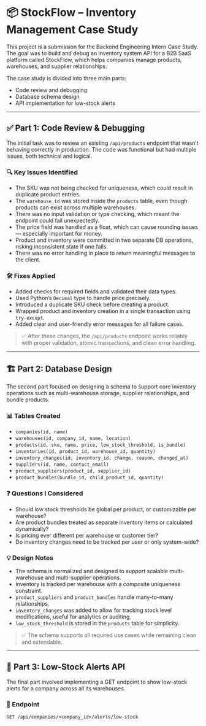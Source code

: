 
# 📦 StockFlow – Inventory Management Case Study

This project is a submission for the Backend Engineering Intern Case Study. The goal was to build and debug an inventory system API for a B2B SaaS platform called StockFlow, which helps companies manage products, warehouses, and supplier relationships.

The case study is divided into three main parts:
- Code review and debugging
- Database schema design
- API implementation for low-stock alerts

---

## ✅ Part 1: Code Review & Debugging

The initial task was to review an existing `/api/products` endpoint that wasn’t behaving correctly in production. The code was functional but had multiple issues, both technical and logical.

### 🔍 Key Issues Identified

- The SKU was not being checked for uniqueness, which could result in duplicate product entries.
- The `warehouse_id` was stored inside the `products` table, even though products can exist across multiple warehouses.
- There was no input validation or type checking, which meant the endpoint could fail unexpectedly.
- The price field was handled as a float, which can cause rounding issues — especially important for money.
- Product and inventory were committed in two separate DB operations, risking inconsistent state if one fails.
- There was no error handling in place to return meaningful messages to the client.

### 🛠️ Fixes Applied

- Added checks for required fields and validated their data types.
- Used Python’s `Decimal` type to handle price precisely.
- Introduced a duplicate SKU check before creating a product.
- Wrapped product and inventory creation in a single transaction using `try-except`.
- Added clear and user-friendly error messages for all failure cases.

> ✅ After these changes, the `/api/products` endpoint works reliably with proper validation, atomic transactions, and clean error handling.

---

## 🏗️ Part 2: Database Design

The second part focused on designing a schema to support core inventory operations such as multi-warehouse storage, supplier relationships, and bundle products.

### 📊 Tables Created

- `companies(id, name)`
- `warehouses(id, company_id, name, location)`
- `products(id, sku, name, price, low_stock_threshold, is_bundle)`
- `inventories(id, product_id, warehouse_id, quantity)`
- `inventory_changes(id, inventory_id, change, reason, changed_at)`
- `suppliers(id, name, contact_email)`
- `product_suppliers(product_id, supplier_id)`
- `product_bundles(bundle_id, child_product_id, quantity)`

### ❓ Questions I Considered

- Should low stock thresholds be global per product, or customizable per warehouse?
- Are product bundles treated as separate inventory items or calculated dynamically?
- Is pricing ever different per warehouse or customer tier?
- Do inventory changes need to be tracked per user or only system-wide?

### 💡 Design Notes

- The schema is normalized and designed to support scalable multi-warehouse and multi-supplier operations.
- Inventory is tracked per warehouse with a composite uniqueness constraint.
- `product_suppliers` and `product_bundles` handle many-to-many relationships.
- `inventory_changes` was added to allow for tracking stock level modifications, useful for analytics or auditing.
- `low_stock_threshold` is stored in the `products` table for simplicity.

> ✅ The schema supports all required use cases while remaining clean and extendable.

---

## 🔔 Part 3: Low-Stock Alerts API

The final part involved implementing a GET endpoint to show low-stock alerts for a company across all its warehouses.

### 🔗 Endpoint

```http
GET /api/companies/<company_id>/alerts/low-stock
